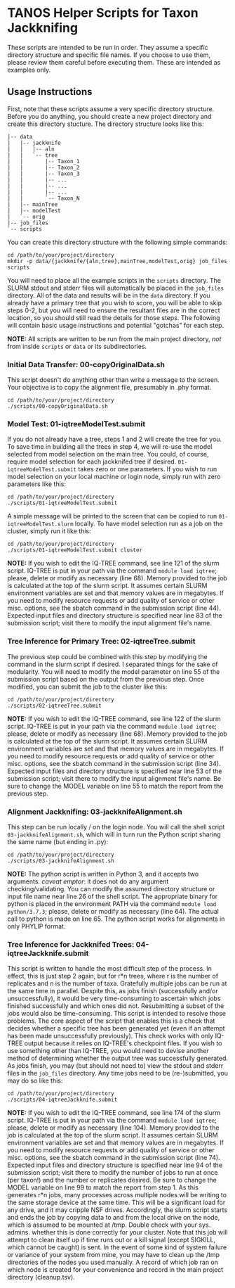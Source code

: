 # TANOS Helper Scripts for Taxon Jackknifing

These scripts are intended to be run in order. They assume a specific directory
structure and specific file names. If you choose to use them, please review them
careful before executing them. These are intended as examples only.

## Usage Instructions

First, note that these scripts assume a very specific directory structure. Before
you do anything, you should create a new project directory and create this
directory stucture. The directory structure looks like this:

```
|-- data
|   |-- jackknife
|   |   |-- aln
|   |   `-- tree
|   |       |-- Taxon_1
|   |       |-- Taxon_2
|   |       |-- Taxon_3
|   |       |-- ...
|   |       |-- ...
|   |       |-- ...
|   |       `-- Taxon_N
|   |-- mainTree
|   |-- modelTest
|   `-- orig
|-- job_files
`-- scripts
```

You can create this directory structure with the following simple commands:

```
cd /path/to/your/project/directory
mkdir -p data/{jackknife/{aln,tree},mainTree,modelTest,orig} job_files scripts
```

You will need to place all the example scripts in the `scripts` directory. The
SLURM stdout and stderr files will automatically be placed in the `job_files`
directory. All of the data and results will be in the `data` directory. If you
already have a primary tree that you wish to score, you will be able to skip
steps 0-2, but you will need to ensure the resultant files are in the correct
location, so you should still read the details for those steps. The following
will contain basic usage instructions and potential "gotchas" for each step.

**NOTE:** All scripts are written to be run from the main project directory,
_not_ from inside `scripts` or `data` or its subdirectories.

### Initial Data Transfer: 00-copyOriginalData.sh

This script doesn't do anything other than write a message to the screen. Your objective is to copy the alignment file, presumably in .phy format.

```
cd /path/to/your/project/directory
./scripts/00-copyOriginalData.sh
```

### Model Test: 01-iqtreeModelTest.submit

If you do not already have a tree, steps 1 and 2 will create the tree for you.
To save time in building all the trees in step 4, we will re-use the model
selected from model selection on the main tree. You could, of course, require
model selection for each jackknifed tree if desired. `01-iqtreeModelTest.submit`
takes zero or one parameters. If you wish to run model selection on your local
machine or login node, simply run with zero parameters like this:

```
cd /path/to/your/project/directory
./scripts/01-iqtreeModelTest.submit
```

A simple message will be printed to the screen that can be copied to run
`01-iqtreeModelTest.slurm` locally. To have model selection run as a job on the
cluster, simply run it like this:

```
cd /path/to/your/project/directory
./scripts/01-iqtreeModelTest.submit cluster
```

**NOTE:** If you wish to edit the IQ-TREE command, see line 121 of the slurm
script. IQ-TREE is put in your path via the command `module load iqtree`; please,
delete or modify as necessary (line 68). Memory provided to the job is calculated
at the top of the slurm script. It assumes certain SLURM environment variables
are set and that memory values are in megabytes. If you need to modify resource
requests or add quality of service or other misc. options, see the sbatch command
in the submission script (line 44). Expected input files and directory structure
is specified near line 83 of the submission script; visit there to modify the
input alignment file's name.

### Tree Inference for Primary Tree: 02-iqtreeTree.submit

The previous step could be combined with this step by modifying the command in
the slurm script if desired. I separated things for the sake of modularity. You
will need to modify the model parameter on line 55 of the submission script based
on the output from the previous step. Once modified, you can submit the job to
the cluster like this:

```
cd /path/to/your/project/directory
./scripts/02-iqtreeTree.submit
```

**NOTE:** If you wish to edit the IQ-TREE command, see line 122 of the slurm
script. IQ-TREE is put in your path via the command `module load iqtree`; please,
delete or modify as necessary (line 68). Memory provided to the job is calculated
at the top of the slurm script. It assumes certain SLURM environment variables
are set and that memory values are in megabytes. If you need to modify resource
requests or add quality of service or other misc. options, see the sbatch command
in the submission script (line 34). Expected input files and directory structure
is specified near line 53 of the submission script; visit there to modify the
input alignment file's name. Be sure to change the MODEL variable on line 55 to
match the report from the previous step.

### Alignment Jackknifing: 03-jackknifeAlignment.sh

This step can be run locally / on the login node. You will call the shell
script `03-jackknifeAlignment.sh`, which will in turn run the Python script
sharing the same name (but ending in .py):

```
cd /path/to/your/project/directory
./scripts/03-jackknifeAlignment.sh
```

**NOTE:** The python script is written in Python 3, and it accepts two arguments.
_caveat emptor_: it does not do any argument checking/validating. You can modify
the assumed directory structure or input file name near line 26 of the shell
script. The appropriate binary for python is placed in the environment PATH via
the command `module load python/3.7.3`; please, delete or modify as necessary
(line 64). The actual call to python is made on line 65. The python script works
for alignments in only PHYLIP format.

### Tree Inference for Jackknifed Trees: 04-iqtreeJackknife.submit

This script is written to handle the most difficult step of the process. In
effect, this is just step 2 again, but for r\*n trees, where r is the number of
replicates and n is the number of taxa. Gratefully multiple jobs can be run at
the same time in parallel. Despite this, as jobs finish (successfully and/or
unsuccessfully), it would be very time-consuming to ascertain which jobs finished
successfully and which ones did not. Resubmitting a subset of the jobs would also
be time-consuming. This script is intended to resolve those problems. The core
aspect of the script that enables this is a check that decides whether a specific
tree has been generated yet (even if an attempt has been made unsuccessfully
previously). This check works with only IQ-TREE output because it relies on
IQ-TREE's checkpoint files. If you wish to use something other than IQ-TREE, you
would need to devise another method of determining whether the output tree was
successfully generated. As jobs finish, you may (but should not need to) view
the stdout and stderr files in the `job_files` directory. Any time jobs need to
be (re-)submitted, you may do so like this:

```
cd /path/to/your/project/directory
./scripts/04-iqtreeJackknife.submit
```

**NOTE:** If you wish to edit the IQ-TREE command, see line 174 of the slurm
script. IQ-TREE is put in your path via the command `module load iqtree`; please,
delete or modify as necessary (line 104). Memory provided to the job is calculated
at the top of the slurm script. It assumes certain SLURM environment variables
are set and that memory values are in megabytes. If you need to modify resource
requests or add quality of service or other misc. options, see the sbatch command
in the submission script (line 74). Expected input files and directory structure
is specified near line 94 of the submission script; visit there to modify the
number of jobs to run at once (per taxon!) and the number or replicates desired.
Be sure to change the MODEL variable on line 99 to match the report from step 1.
As this generates r\*n jobs, many processes across multiple nodes will be writing
to the same storage device at the same time. This will be a significant load for
any drive, and it may cripple NSF drives. Accordingly, the slurm script starts
and ends the job by copying data to and from the local drive on the node, which
is assumed to be mounted at /tmp. Double check with your sys. admins. whether
this is done correctly for your cluster. Note that this job will attempt to
clean itself up if time runs out or a kill signal (except SIGKILL, which cannot
be caught) is sent. In the event of some kind of system failure or variance of
your system from mine, you may have to clean up the /tmp directories of the nodes
you used manually. A record of which job ran on which node is created for your
convenience and record in the main project directory (cleanup.tsv).

